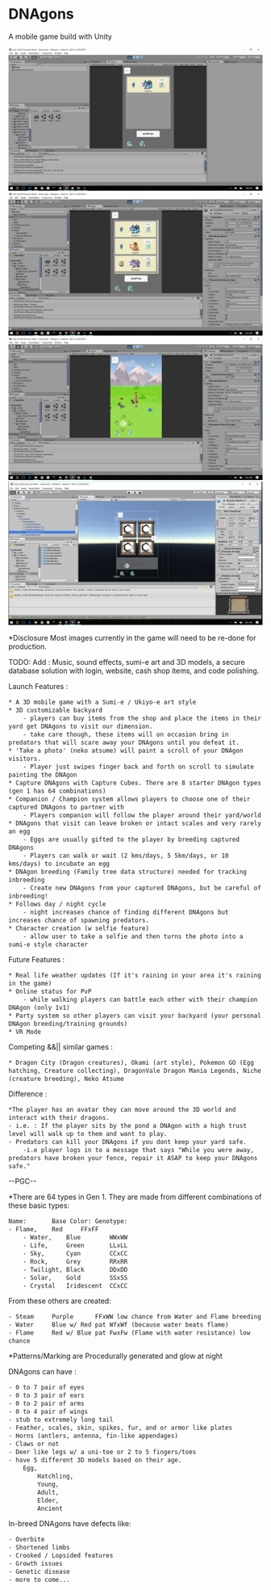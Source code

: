 # DNAgons
A mobile game build with Unity

![Game Dev Screenshot1](screenshots/screenshot_01.png "Screen 01")
![Game Dev Screenshot2](screenshots/screenshot_02.png "Screen 02")
![Game Dev Screenshot3](screenshots/screenshot_03.png "Screen 03")
![Game Dev Screenshot4](screenshots/screenshot_04_shop.png "Shop")

*Disclosure Most images currently in the game will need to be re-done for production. 

TODO: Add : Music, sound effects, sumi-e art and 3D models, a secure database solution with login, website, cash shop items, and code polishing. 

Launch Features :

	* A 3D mobile game with a Sumi-e / Ukiyo-e art style
	* 3D customizable backyard
		- players can buy items from the shop and place the items in their yard get DNAgons to visit our dimension.
		- take care though, these items will on occasion bring in predators that will scare away your DNAgons until you defeat it.
	* 'Take a photo' (neko atsume) will paint a scroll of your DNAgon visitors.
		- Player just swipes finger back and forth on scroll to simulate painting the DNAgon 
	* Capture DNAgons with Capture Cubes. There are 8 starter DNAgon types (gen 1 has 64 combinations)
	* Companion / Champion system allows players to choose one of their captured DNAgons to partner with
		- Players companion will follow the player around their yard/world
	* DNAgons that visit can leave broken or intact scales and very rarely an egg
		- Eggs are usually gifted to the player by breeding captured DNAgons
		- Players can walk or wait (2 kms/days, 5 5km/days, or 10 kms/days) to incubate an egg
	* DNAgon breeding (Family tree data structure) needed for tracking inbreeding
		- Create new DNAgons from your captured DNAgons, but be careful of inbreeding!
	* Follows day / night cycle
		- night increases chance of finding different DNAgons but increases chance of spawning predators.
	* Character creation (w selfie feature)
		- allow user to take a selfie and then turns the photo into a sumi-e style character

Future Features :

	* Real life weather updates (If it's raining in your area it's raining in the game)
	* Online status for PvP
		- while walking players can battle each other with their champion DNAgon (only 1v1)
	* Party system so other players can visit your backyard (your personal DNAgon breeding/training grounds)
	* VR Mode

Competing &&|| similar games : 

	* Dragon City (Dragon creatures), Okami (art style), Pokemon GO (Egg hatching, Creature collecting), DragonVale Dragon Mania Legends, Niche (creature breeding), Neko Atsume

Difference : 

	*The player has an avatar they can move around the 3D world and interact with their dragons.
	- i.e. : If the player sits by the pond a DNAgon with a high trust level will walk up to them and want to play.
	- Predators can kill your DNAgons if you dont keep your yard safe.
		-i.e player logs in to a message that says "While you were away, predators have broken your fence, repair it ASAP to keep your DNAgons safe."


--PGC--

*There are 64 types in Gen 1. They are made from different combinations of these basic types:

 	Name:		Base Color:	Genotype:
	- Flame, 	Red		FFxFF
    	- Water,	Blue		WWxWW
    	- Life,		Green		LLxLL
    	- Sky,		Cyan		CCxCC
    	- Rock,		Grey		RRxRR
    	- Twilight,	Black		DDxDD
    	- Solar,	Gold		SSxSS
    	- Crystal	Iridescent	CCxCC

From these others are created:

	- Steam		Purple		FFxWW low chance from Water and Flame breeding
	- Water		Blue w/ Red pat	WfxWf (because water beats flame)
	- Flame		Red w/ Blue pat FwxFw (Flame with water resistance) low chance

*Patterns/Marking are Procedurally generated and glow at night

DNAgons can have : 

	- 0 to 7 pair of eyes
	- 0 to 3 pair of ears
	- 0 to 2 pair of arms
	- 0 to 4 pair of wings
	- stub to extremely long tail
	- Feather, scales, skin, spikes, fur, and or armor like plates
	- Horns (antlers, antenna, fin-like appendages)
	- Claws or not
	- Deer like legs w/ a uni-toe or 2 to 5 fingers/toes
	- have 5 different 3D models based on their age.
		Egg,
    		Hatchling,
    		Young,
    		Adult,
    		Elder,
    		Ancient
		
In-breed DNAgons have defects like:

	- Overbite
	- Shortened limbs
	- Crooked / Lopsided features
	- Growth issues
	- Genetic disease
	- more to come...

